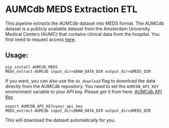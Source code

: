 # AUMCdb MEDS Extraction ETL

This pipeline extracts the AUMCdb dataset into MEDS format. The AUMCdb dataset is a publicly available dataset from the
Amsterdam University Medical Centers (AUMC) that contains clinical data from the hospital. You first need to request
access [here](https://lifesciences.datastations.nl/dataset.xhtml?persistentId=doi:10.17026/dans-22u-f8vd).

## Usage:

```
pip install AUMCdb_MEDS
MEDS_extract-AUMCdb input_dir=$RAW_DATA_DIR output_dir=$MEDS_DIR
```

If you want, you can also use the `do_download` flag to download the data directly from the AUMCdb repository.
You need to set the `AUMCDB_API_KEY` environment variable to your API key.
Please get it from
here: [AUMCdb API Key](https://lifesciences.datastations.nl/dataverseuser.xhtml?selectTab=dataRelatedToMe)

```
export AUMCDB_API_KEY=your_api_key
MEDS_extract-AUMCdb input_dir=$RAW_DATA_DIR output_dir=$MEDS_DIR
```

This will download the dataset automatically for you.
